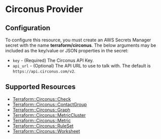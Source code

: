# Circonus Provider

## Configuration

To configure this resource, you must create an AWS Secrets Manager secret with the name **terraform/circonus**. The below arguments may be included as the key/value or JSON properties in the secret:

* `key` - (Required) The Circonus API Key.
* `api_url` - (Optional) The API URL to use to talk with. The default is `https://api.circonus.com/v2`.


## Supported Resources

* [Terraform::Circonus::Check](Check.md)
* [Terraform::Circonus::ContactGroup](ContactGroup.md)
* [Terraform::Circonus::Graph](Graph.md)
* [Terraform::Circonus::MetricCluster](MetricCluster.md)
* [Terraform::Circonus::Metric](Metric.md)
* [Terraform::Circonus::RuleSet](RuleSet.md)
* [Terraform::Circonus::Worksheet](Worksheet.md)